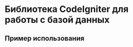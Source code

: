 Библиотека CodeIgniter для работы с базой данных
========================

Пример использования
--------------------